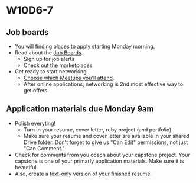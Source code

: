 # W10D6-7

## Job boards
* You will finding places to apply starting Monday morning.  
* Read about the [Job Boards][job-boards].  
  * Sign up for job alerts
  * Check out the marketplaces
* Get ready to start networking.  
  * [Choose which Meetups you'll attend][meetups]. 
  * After online applications, networking is 2nd most effective way to get offers.  

## Application materials due Monday 9am
* Polish everyting!
  * Turn in your resume, cover letter, ruby project (and portfolio)
  * Make sure your resume and cover letter are available in your shared Drive folder.  Don't forget to give us "Can Edit" permissions, not just "Can Comment."
* Check for comments from you coach about your capstone project. Your capstone is one of your primarly application materials.  Make sure it is beautiful.  
* Also, create a [text-only][text-only] version of your finished resume.

[meetups]: ../engineering-culture/meetups.md
[job-boards]: ../mass-applying/job-boards.md
[text-only]: ../self-presentation/text-resume.md
